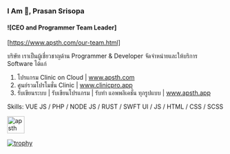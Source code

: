 ### I Am 👋, Prasan Srisopa
#### ![CEO and Programmer Team Leader] 
[https://www.apsth.com/our-team.html]


บริษัท เราเป็นผู้เชี่ยวชาญด้าน Programmer & Developer 
จัดจำหน่ายและให้บริการ Software ได้แก่

1. โปรแกรม Clinic on Cloud | www.apsth.com 
2. ศูนย์รวมโปรโมชั่น Clinic | www.clinicpro.app
3. รับเขียนระบบ | รับเขียนโปรแกรม | รับทำ แอพพลิเคชั่น ทุกรูปแบบ | www.apsth.app

Skills: VUE JS / PHP / NODE JS / RUST / SWFT UI / JS / HTML / CSS / SCSS

[<img src='https://www.apsth.com/assets/video/app.png' alt='apsth' height='40'>](https://www.apsth.com)


[![trophy](https://github-profile-trophy.vercel.app/?username=apsth456)](https://github.com/ryo-ma/github-profile-trophy)
